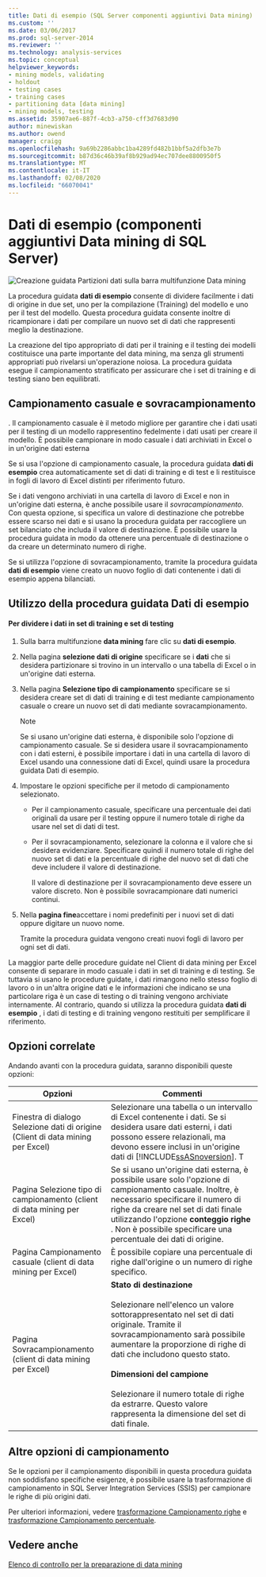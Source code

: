 ```yaml
---
title: Dati di esempio (SQL Server componenti aggiuntivi Data mining) | Microsoft Docs
ms.custom: ''
ms.date: 03/06/2017
ms.prod: sql-server-2014
ms.reviewer: ''
ms.technology: analysis-services
ms.topic: conceptual
helpviewer_keywords:
- mining models, validating
- holdout
- testing cases
- training cases
- partitioning data [data mining]
- mining models, testing
ms.assetid: 35907ae6-887f-4cb3-a750-cff3d7683d90
author: minewiskan
ms.author: owend
manager: craigg
ms.openlocfilehash: 9a69b2286abbc1ba4289fd482b1bbf5a2dfb3e7b
ms.sourcegitcommit: b87d36c46b39af8b929ad94ec707dee8800950f5
ms.translationtype: MT
ms.contentlocale: it-IT
ms.lasthandoff: 02/08/2020
ms.locfileid: "66070041"
---
```

# <a name="sample-data-sql-server-data-mining-add-ins"></a>Dati di esempio (componenti aggiuntivi Data mining di SQL Server)
  ![Creazione guidata Partizioni dati sulla barra multifunzione Data mining](media/dmc-partition.gif "Creazione guidata Partizioni dati sulla barra multifunzione Data mining")  
  
 La procedura guidata **dati di esempio** consente di dividere facilmente i dati di origine in due set, uno per la compilazione (Training) del modello e uno per il test del modello. Questa procedura guidata consente inoltre di ricampionare i dati per compilare un nuovo set di dati che rappresenti meglio la destinazione.  
  
 La creazione del tipo appropriato di dati per il training e il testing dei modelli costituisce una parte importante del data mining, ma senza gli strumenti appropriati può rivelarsi un'operazione noiosa. La procedura guidata esegue il campionamento stratificato per assicurare che i set di training e di testing siano ben equilibrati.  
  
## <a name="random-sampling-and-oversampling"></a>Campionamento casuale e sovracampionamento  
 . Il campionamento casuale è il metodo migliore per garantire che i dati usati per il testing di un modello rappresentino fedelmente i dati usati per creare il modello. È possibile campionare in modo casuale i dati archiviati in Excel o in un'origine dati esterna  
  
 Se si usa l'opzione di campionamento casuale, la procedura guidata **dati di esempio** crea automaticamente set di dati di training e di test e li restituisce in fogli di lavoro di Excel distinti per riferimento futuro.  
  
 Se i dati vengono archiviati in una cartella di lavoro di Excel e non in un'origine dati esterna, è anche possibile usare il *sovracampionamento*. Con questa opzione, si specifica un valore di destinazione che potrebbe essere scarso nei dati e si usano la procedura guidata per raccogliere un set bilanciato che includa il valore di destinazione. È possibile usare la procedura guidata in modo da ottenere una percentuale di destinazione o da creare un determinato numero di righe.  
  
 Se si utilizza l'opzione di sovracampionamento, tramite la procedura guidata **dati di esempio** viene creato un nuovo foglio di dati contenente i dati di esempio appena bilanciati.  
  
## <a name="using-the-sample-data-wizard"></a>Utilizzo della procedura guidata Dati di esempio  
  
#### <a name="to-separate-data-into-training-and-testing-sets"></a>Per dividere i dati in set di training e set di testing  
  
1.  Sulla barra multifunzione **data mining** fare clic su **dati di esempio**.  
  
2.  Nella pagina **selezione dati di origine** specificare se i **dati** che si desidera partizionare si trovino in un intervallo o una tabella di Excel o in un'origine dati esterna.  
  
3.  Nella pagina **Selezione tipo di campionamento** specificare se si desidera creare set di dati di training e di test mediante campionamento casuale o creare un nuovo set di dati mediante sovracampionamento.  
  
    > [!NOTE]  
    >  Se si usano un'origine dati esterna, è disponibile solo l'opzione di campionamento casuale. Se si desidera usare il sovracampionamento con i dati esterni, è possibile importare i dati in una cartella di lavoro di Excel usando una connessione dati di Excel, quindi usare la procedura guidata Dati di esempio.  
  
4.  Impostare le opzioni specifiche per il metodo di campionamento selezionato.  
  
    -   Per il campionamento casuale, specificare una percentuale dei dati originali da usare per il testing oppure il numero totale di righe da usare nel set di dati di test.  
  
    -   Per il sovracampionamento, selezionare la colonna e il valore che si desidera evidenziare. Specificare quindi il numero totale di righe del nuovo set di dati e la percentuale di righe del nuovo set di dati che deve includere il valore di destinazione.  
  
         Il valore di destinazione per il sovracampionamento deve essere un valore discreto. Non è possibile sovracampionare dati numerici continui.  
  
5.  Nella **pagina fine**accettare i nomi predefiniti per i nuovi set di dati oppure digitare un nuovo nome.  
  
     Tramite la procedura guidata vengono creati nuovi fogli di lavoro per ogni set di dati.  
  
 La maggior parte delle procedure guidate nel Client di data mining per Excel consente di separare in modo casuale i dati in set di training e di testing. Se tuttavia si usano le procedure guidate, i dati rimangono nello stesso foglio di lavoro o in un'altra origine dati e le informazioni che indicano se una particolare riga è un case di testing o di training vengono archiviate internamente. Al contrario, quando si utilizza la procedura guidata **dati di esempio** , i dati di testing e di training vengono restituiti per semplificare il riferimento.  
  
## <a name="related-options"></a>Opzioni correlate  
 Andando avanti con la procedura guidata, saranno disponibili queste opzioni:  
  
|Opzioni|Commenti|  
|-------------|--------------|  
|Finestra di dialogo Selezione dati di origine (Client di data mining per Excel)|Selezionare una tabella o un intervallo di Excel contenente i dati. Se si desidera usare dati esterni, i dati possono essere relazionali, ma devono essere inclusi in un'origine dati di [!INCLUDE[ssASnoversion](../includes/ssasnoversion-md.md)]. T|  
|Pagina Selezione tipo di campionamento (client di data mining per Excel)|Se si usano un'origine dati esterna, è possibile usare solo l'opzione di campionamento casuale. Inoltre, è necessario specificare il numero di righe da creare nel set di dati finale utilizzando l'opzione **conteggio righe** . Non è possibile specificare una percentuale dei dati di origine.|  
|Pagina Campionamento casuale (client di data mining per Excel)|È possibile copiare una percentuale di righe dall'origine o un numero di righe specifico.|  
|Pagina Sovracampionamento (client di data mining per Excel)|**Stato di destinazione**<br /><br /> Selezionare nell'elenco un valore sottorappresentato nel set di dati originale. Tramite il sovracampionamento sarà possibile aumentare la proporzione di righe di dati che includono questo stato.<br /><br /> **Dimensioni del campione**<br /><br /> Selezionare il numero totale di righe da estrarre. Questo valore rappresenta la dimensione del set di dati finale.|  
  
## <a name="other-sampling-options"></a>Altre opzioni di campionamento  
 Se le opzioni per il campionamento disponibili in questa procedura guidata non soddisfano specifiche esigenze, è possibile usare la trasformazione di campionamento in SQL Server Integration Services (SSIS) per campionare le righe di più origini dati.  
  
 Per ulteriori informazioni, vedere [trasformazione Campionamento righe](../integration-services/data-flow/transformations/row-sampling-transformation.md) e [trasformazione Campionamento percentuale](../integration-services/data-flow/transformations/percentage-sampling-transformation.md).  
  
## <a name="see-also"></a>Vedere anche  
 [Elenco di controllo per la preparazione di data mining](checklist-of-preparation-for-data-mining.md)  
  
  
